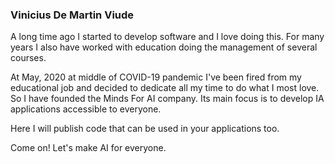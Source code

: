 ### Vinicius De Martin Viude
A long time ago I started to develop software and I love doing this.
For many years I also have worked with education doing the management of several courses.

At May, 2020 at middle of COVID-19 pandemic I've been fired from my educational job and decided to dedicate all my time to do what I most love.
So I have founded the Minds For AI company. Its main focus is to develop IA applications accessible to everyone.

Here I will publish code that can be used in your applications too.

Come on! Let's make AI for everyone.
